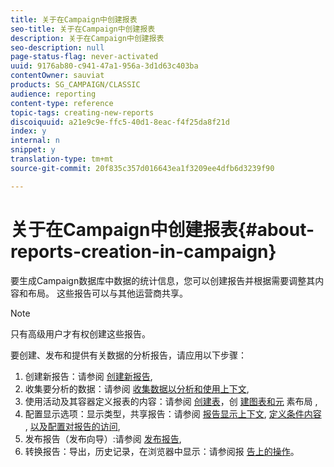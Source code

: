 ```yaml
---
title: 关于在Campaign中创建报表
seo-title: 关于在Campaign中创建报表
description: 关于在Campaign中创建报表
seo-description: null
page-status-flag: never-activated
uuid: 9176ab80-c941-47a1-956a-3d1d63c403ba
contentOwner: sauviat
products: SG_CAMPAIGN/CLASSIC
audience: reporting
content-type: reference
topic-tags: creating-new-reports
discoiquuid: a21e9c9e-ffc5-40d1-8eac-f4f25da8f21d
index: y
internal: n
snippet: y
translation-type: tm+mt
source-git-commit: 20f835c357d016643ea1f3209ee4dfb6d3239f90

---
```



# 关于在Campaign中创建报表{#about-reports-creation-in-campaign}

要生成Campaign数据库中数据的统计信息，您可以创建报告并根据需要调整其内容和布局。 这些报告可以与其他运营商共享。

>[!NOTE]
>
>只有高级用户才有权创建这些报告。

要创建、发布和提供有关数据的分析报告，请应用以下步骤：

1. 创建新报告：请参阅 [创建新报告](../../reporting/using/creating-a-new-report.md),
1. 收集要分析的数据：请参阅 [收集数据以分析](../../reporting/using/collecting-data-to-analyze.md)[和使用上下文](../../reporting/using/using-the-context.md),
1. 使用活动及其容器定义报表的内容：请参阅 [创建表](../../reporting/using/creating-a-table.md)，创 [建图表和元](../../reporting/using/creating-a-chart.md) 素布局 [](../../reporting/using/element-layout.md),
1. 配置显示选项：显示类型，共享报告：请参阅 [报告显示上下文](../../reporting/using/configuring-access-to-the-report.md#report-display-context), [定义条件内容](../../reporting/using/defining-a-conditional-content.md) , [以及配置对报告的访问](../../reporting/using/configuring-access-to-the-report.md),
1. 发布报告（发布向导）:请参阅 [发布报告](../../reporting/using/configuring-access-to-the-report.md#publishing-the-report),
1. 转换报告：导出，历史记录，在浏览器中显示：请参阅报 [告上的操作](../../reporting/using/actions-on-reports.md)。

